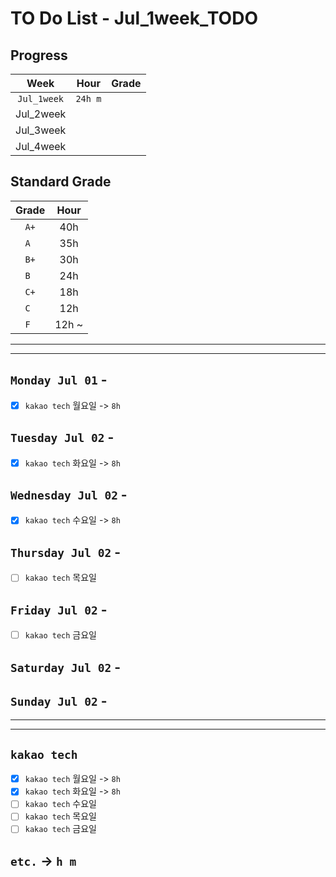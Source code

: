 # TO Do List - Jul_1week_TODO

## Progress
| Week | Hour | Grade |
|:---:|:---:|:---:|
|`Jul_1week`|`24h m`||
|Jul_2week|||
|Jul_3week|||
|Jul_4week|||

## Standard Grade
| Grade | Hour |
|:---:|:---:|
|`A+`|40h|
|`A `|35h|
|`B+`|30h|
|`B `|24h|
|`C+`|18h|
|`C `|12h|
|`F `|12h ~|


---
---

## `Monday Jul 01` - 
- [x] `kakao tech` 월요일 -> `8h`


## `Tuesday Jul 02` - 
- [x] `kakao tech` 화요일 -> `8h`


## `Wednesday Jul 02` - 
- [x] `kakao tech` 수요일 -> `8h`


## `Thursday Jul 02` - 
- [ ] `kakao tech` 목요일


## `Friday Jul 02` - 
- [ ] `kakao tech` 금요일


## `Saturday Jul 02` - 


## `Sunday Jul 02` - 



---
---
<!-- ## `Algorithm` - `Do it! 알고리즘 코딩테스트 '자바 편'` -->


<!-- ## `Spring` -> `h m` -->

## `kakao tech`
- [x] `kakao tech` 월요일 -> `8h`
- [x] `kakao tech` 화요일 -> `8h`
- [ ] `kakao tech` 수요일
- [ ] `kakao tech` 목요일
- [ ] `kakao tech` 금요일

## `etc.` -> `h m`


<br><br>

<!-- > `개인공부` : `6h 30m` -> `25h 36m` -> `22h 19m` -> -->

<br><br>

<!-- 
## `Java`
## `OPIc`
## `토익` 
-->




